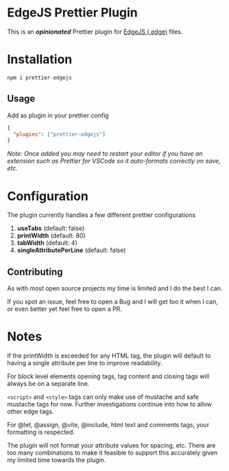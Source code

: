 # EdgeJS Prettier Plugin

This is an **_opinionated_** Prettier plugin for [EdgeJS (.edge)](https://edgejs.dev/ "EdgeJS") files.

# Installation

```shell
npm i prettier-edgejs
```

## Usage

Add as plugin in your prettier config

```json
{
  "plugins": ["prettier-edgejs"]
}
```

_Note: Once added you may need to restart your editor if you have an extension such as Prettier for VSCode so it auto-formats correctly on save, etc._

# Configuration

The plugin currently handles a few different prettier configurations

1. **useTabs** (default: false)
2. **printWidth** (default: 80)
3. **tabWidth** (default: 4)
4. **singleAttributePerLine** (default: false)

## Contributing

As with most open source projects my time is limited and I do the best I can.

If you spot an issue, feel free to open a Bug and I will get too it when I can, or even better yet feel free to open a PR.

# Notes

If the printWidth is exceeded for any HTML tag, the plugin will default to having a single attribute per line to improve readability.

For block level elements opening tags, tag content and closing tags will always be on a separate line.

`<script>` and `<style>` tags can only make use of mustache and safe mustache tags for now. Further investigations continue into how to allow other edge tags.

For @let, @assign, @vite, @include, html text and comments tags, your formatting is respected.

The plugin will not format your attribute values for spacing, etc. There are too many combinations to make it feasible to support this accurately given my limited time towards the plugin.
